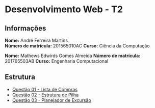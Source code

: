 Desenvolvimento Web - T2
========================

Informações
-----------

**Nome:** André Ferreira Martins  
**Número de matrícula:** 201565010AC
**Curso:** Ciência da Computação 

**Nome:** Mathews Edwirds Gomes Almeida
**Número de matrícula:** 201765503AB 
**Curso:** Engenharia Computacional 


Estrutura
---------

- [Questão 01 - Lista de Compras](qst01.html)
- [Questão 02 - Estrutura de Pilha](qst02.html)
- [Questão 03 - Planejador de Excursão](qst03.html)
